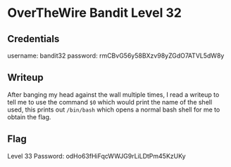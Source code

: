 # OverTheWire Bandit Level 32

## Credentials
username: bandit32
password: rmCBvG56y58BXzv98yZGdO7ATVL5dW8y

## Writeup
After banging my head against the wall multiple times, I read a writeup to tell me to use the command `$0` which would print the name of the shell used, this prints out `/bin/bash` which opens a normal bash shell for me to obtain the flag. 

## Flag 
Level 33 Password: odHo63fHiFqcWWJG9rLiLDtPm45KzUKy
